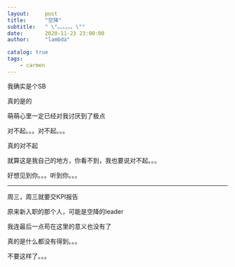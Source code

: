```yaml
---
layout:     post
title:      "空降"
subtitle:   " \"。。。。。。\""
date:       2020-11-23 23:00:00
author:     "lambda"

catalog: true
tags:
    - carmen
---
```


我确实是个SB

真的是的

萌萌心里一定已经对我讨厌到了极点

对不起。。。对不起。。。

真的对不起

就算这是我自己的地方，你看不到，我也要说对不起。。。

好想见到你。。。听到你。。。

---

周三，周三就要交KPI报告

原来新入职的那个人，可能是空降的leader

我连最后一点苟在这里的意义也没有了

真的是什么都没有得到。。。

不要这样了。。。
